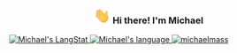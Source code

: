 <h3 align="center" id="michael-title"><img src = "https://raw.githubusercontent.com/michaelmass/michaelmass/master/wave.gif" width = 30px> Hi there! I'm Michael</h3>

<a align="center" href="#michael-title">
<img height="200px" width="50%" src="https://github-readme-streak-stats.herokuapp.com/?user=michaelmass" alt="Michael's LangStat" />
</a>

<a align="left" href="#michael-title">
<img height="200px" width="50%" src="https://github-readme-stats.vercel.app/api/top-langs?username=michaelmass&langs_count=8&show_icons=true&locale=en&layout=compact&theme=light" alt="Michael's language"/>
</a>

<a align="right" href="#michael-title"> 
<img height="200px" width="50%" src="https://github-readme-stats.vercel.app/api?username=michaelmass&show_icons=true" alt="michaelmass" />
</a>
